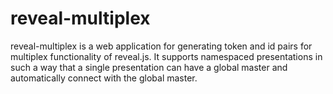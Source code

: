 reveal-multiplex
================

reveal-multiplex is a web application for generating token and id pairs for multiplex functionality of reveal.js. It supports namespaced presentations in such a way that a single presentation can have a global master and automatically connect with the global master.
